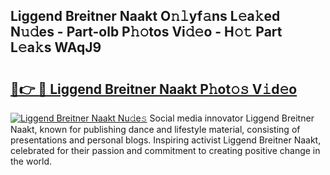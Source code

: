 ## Liggend Breitner Naakt O𝚗𝚕yf𝚊ns L𝚎a𝚔ed N𝚞𝚍es - Part-olb P𝚑𝚘tos Vi𝚍𝚎o - H𝚘𝚝 Part L𝚎a𝚔s WAqJ9

# <h2><a href="http://kfagbs.oniu.top/?m=Liggend+Breitner+Naakt">🔗👉 🔴 Liggend Breitner Naakt P𝚑ot𝚘𝚜 V𝚒d𝚎o</a></h2>

[![Liggend Breitner Naakt Nu𝚍e𝚜](https://i.imgur.com/0qMVB7G.gif)](http://kfagbs.oniu.top/?m=Liggend+Breitner+Naakt)
Social media innovator Liggend Breitner Naakt, known for publishing dance and lifestyle material, consisting of presentations and personal blogs. Inspiring activist Liggend Breitner Naakt, celebrated for their passion and commitment to creating positive change in the world.  
